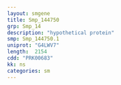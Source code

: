 ```yaml
---
layout: smgene
title: Smp_144750
grp: Smp_14
description: "hypothetical protein"
smp: Smp_144750.1
uniprot: "G4LWV7"
length:  2154
cdd: "PRK00683"
kk: ns
categories: sm
---
```

